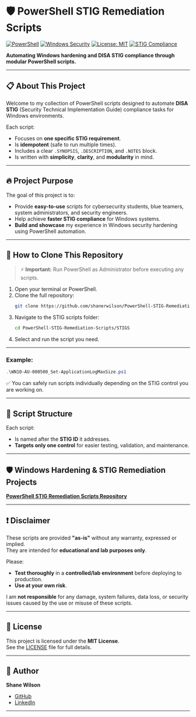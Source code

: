 # 🛡️ PowerShell STIG Remediation Scripts

[![PowerShell](https://img.shields.io/badge/Language-PowerShell-blue?logo=powershell)](https://docs.microsoft.com/en-us/powershell/)
[![Windows Security](https://img.shields.io/badge/Windows-Security-blue?logo=windows)](https://learn.microsoft.com/en-us/windows/security/)
[![License: MIT](https://img.shields.io/badge/License-MIT-yellow.svg)](LICENSE)
[![STIG Compliance](https://img.shields.io/badge/STIG-Compliance-critical)](https://public.cyber.mil/stigs/)

**Automating Windows hardening and DISA STIG compliance through modular PowerShell scripts.**

---

## 📋 About This Project

Welcome to my collection of PowerShell scripts designed to automate **DISA STIG** (Security Technical Implementation Guide) compliance tasks for Windows environments.

Each script:
- Focuses on **one specific STIG requirement**.
- Is **idempotent** (safe to run multiple times).
- Includes a clear `.SYNOPSIS`, `.DESCRIPTION`, and `.NOTES` block.
- Is written with **simplicity**, **clarity**, and **modularity** in mind.

---

## 🔥 Project Purpose

The goal of this project is to:
- Provide **easy-to-use** scripts for cybersecurity students, blue teamers, system administrators, and security engineers.
- Help achieve **faster STIG compliance** for Windows systems.
- **Build and showcase** my experience in Windows security hardening using PowerShell automation.

---

## 🚀 How to Clone This Repository

> ⚡ **Important:** Run PowerShell as Administrator before executing any scripts.

1. Open your terminal or PowerShell.
2. Clone the full repository:
   ```bash
   git clone https://github.com/shanerwilson/PowerShell-STIG-Remediation-Scripts.git
   ```
3. Navigate to the STIG scripts folder:
   ```bash
   cd PowerShell-STIG-Remediation-Scripts/STIGS
   ```
4. Select and run the script you need.

---

### Example:
```powershell
.\WN10-AU-000500_Set-ApplicationLogMaxSize.ps1
```
✅ You can safely run scripts individually depending on the STIG control you are working on.

---

## 📂 Script Structure

Each script:
- Is named after the **STIG ID** it addresses.
- **Targets only one control** for easier testing, validation, and maintenance.

---

## 🛡️ Windows Hardening & STIG Remediation Projects

**[PowerShell STIG Remediation Scripts Repository](https://github.com/shanerwilson/PowerShell-STIG-Remediation-Scripts)**

---

## ❗ Disclaimer

These scripts are provided **"as-is"** without any warranty, expressed or implied.  
They are intended for **educational and lab purposes only**.

Please:
- **Test thoroughly** in a **controlled/lab environment** before deploying to production.
- **Use at your own risk**.

I am **not responsible** for any damage, system failures, data loss, or security issues caused by the use or misuse of these scripts.

---

## 📜 License

This project is licensed under the **MIT License**.  
See the [LICENSE](LICENSE) file for full details.

---

## 👤 Author

**Shane Wilson**  
- [GitHub](https://github.com/shanerwilson)
- [LinkedIn](https://www.linkedin.com/in/shane-wilson/)

---


